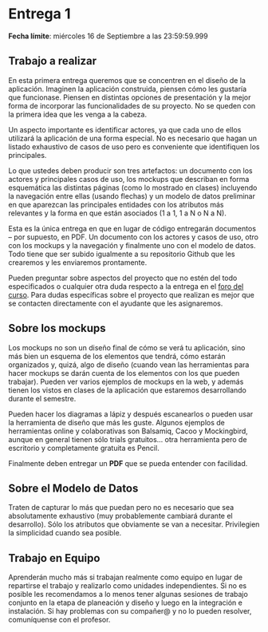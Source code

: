 # Entrega 1

**Fecha límite**: miércoles 16 de Septiembre a las 23:59:59.999

## Trabajo a realizar

En esta primera entrega queremos que se concentren en el diseño de la aplicación. Imaginen la aplicación construida, piensen cómo les gustaría que funcionase. Piensen en distintas opciones de presentación y la mejor forma de incorporar las funcionalidades de su proyecto. No se queden con la primera idea que les venga a la cabeza.

Un aspecto importante es identificar actores, ya que cada uno de ellos utilizará la aplicación de una forma especial. No es necesario que hagan un listado exhaustivo de casos de uso pero es conveniente que identifiquen los principales.

Lo que ustedes deben producir son tres artefactos: un documento con los actores y principales casos de uso, los mockups que describan en forma esquemática las distintas páginas (como lo mostrado en clases) incluyendo la navegación entre ellas (usando flechas) y un modelo de datos preliminar en que aparezcan las principales entidades con los atributos más relevantes y la forma en que están asociados (1 a 1, 1 a N o N a N).

Esta es la única entrega en que en lugar de código entregarán documentos – por supuesto, en PDF. Un documento con los actores y casos de uso, otro con los mockups y la navegación y finalmente uno con el modelo de datos. Todo tiene que ser subido igualmente a su repositorio Github que les crearemos y les enviaremos prontamente.

Pueden preguntar sobre aspectos del proyecto que no estén del todo especificados o cualquier otra duda respecto a la entrega en el [foro del curso](https://github.com/IIC2513-2015-2/syllabus#foro). Para dudas específicas sobre el proyecto que realizan es mejor que se contacten directamente con el ayudante que les asignaremos.

## Sobre los mockups

Los mockups no son un diseño final de cómo se verá tu aplicación, sino más bien un esquema de los elementos que tendrá, cómo estarán organizados y, quizá, algo de diseño (cuando vean las herramientas para hacer mockups se darán cuenta de los elementos con los que pueden trabajar). Pueden ver varios ejemplos de mockups en la web, y además tienen los vistos en clases de la aplicación que estaremos desarrollando durante el semestre.

Pueden hacer los diagramas a lápiz y después escanearlos o pueden usar la herramienta de diseño que más les guste. Algunos ejemplos de herramientas online y colaborativas son Balsamiq, Cacoo y Mockingbird, aunque en general tienen sólo trials gratuitos… otra herramienta pero de escritorio y completamente gratuita es Pencil.

Finalmente deben entregar un **PDF** que se pueda entender con facilidad.

## Sobre el Modelo de Datos

Traten de capturar lo más que puedan pero no es necesario que sea absolutamente exhaustivo (muy probablemente cambiará durante el desarrollo). Sólo los atributos que obviamente se van a necesitar. Privilegien la simplicidad cuando sea posible.

## Trabajo en Equipo

Aprenderán mucho más si trabajan realmente como equipo en lugar de repartirse el trabajo y realizarlo como unidades independientes. Si no es posible les recomendamos a lo menos tener algunas sesiones de trabajo conjunto en la etapa de planeación y diseño y luego en la integración e instalación. Si hay problemas con su compañer@ y no lo pueden resolver, comuníquense con el profesor.

